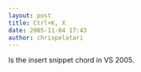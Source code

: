 ```yaml
---
layout: post
title: Ctrl+K, X
date: 2005-11-04 17:43
author: chrispelatari
---
```

Is the insert snippet chord in VS 2005.
